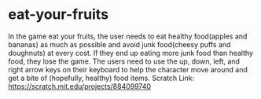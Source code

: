 # eat-your-fruits
In the game eat your fruits, the user needs to eat healthy food(apples and bananas) as much as possible and avoid junk food(cheesy puffs and doughnuts) at every cost. If they end up eating more junk food than healthy food, they lose the game. The users need to use the up, down, left, and right arrow keys on their keyboard to help the character move around and get a bite of (hopefully, healthy) food items.
Scratch Link: https://scratch.mit.edu/projects/884099740

